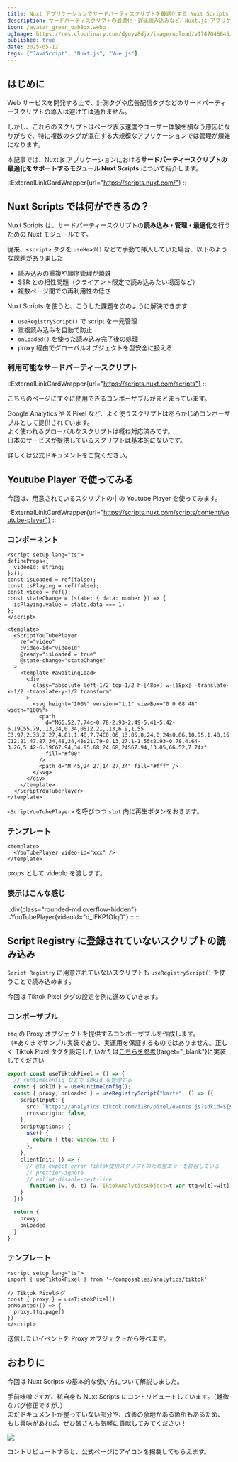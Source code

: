 ```yaml
---
title: Nuxt アプリケーションでサードパーティスクリプトを最適化する Nuxt Scripts の紹介
description: サードパーティスクリプトの最適化・遅延読み込みなど、Nuxt.js アプリケーションにおける高度なスクリプト管理を可能にする Nuxt Modules、 Nuxt Scripts の紹介です。
icon: /avatar_green_oab8qx.webp
ogImage: https://res.cloudinary.com/dyoyv8djx/image/upload/v1747046645/tsukiyama-blog/nuxt-scripts-introduce/nuxt-scripts-introduce_lts8lo.webp
published: true
date: 2025-05-12
tags: ["JavaScript", "Nuxt.js", "Vue.js"]
---
```


## はじめに

Web サービスを開発する上で、計測タグや広告配信タグなどのサードパーティースクリプトの導入は避けては通れません。

しかし、これらのスクリプトはページ表示速度やユーザー体験を損なう原因になりがちで、特に複数のタグが混在する大規模なアプリケーションでは管理が煩雑になります。

本記事では、Nuxt.js アプリケーションにおける**サードパーティースクリプトの最適化をサポートするモジュール Nuxt Scripts** について紹介します。

::ExternalLinkCardWrapper{url="https://scripts.nuxt.com/"}
::

## Nuxt Scripts では何ができるの？

Nuxt Scripts は、サードパーティースクリプトの**読み込み・管理・最適化**を行うための Nuxt モジュールです。

従来、`<script>` タグを `useHead()` などで手動で挿入していた場合、以下のような課題がありました

- 読み込みの重複や順序管理が煩雑
- SSR との相性問題（クライアント限定で読み込みたい場面など）
- 複数ページ間での再利用性の低さ

Nuxt Scripts を使うと、こうした課題を次のように解決できます

- `useRegistryScript()` で script を一元管理
- 重複読み込みを自動で防止
- `onLoaded()` を使った読み込み完了後の処理
- proxy 経由でグローバルオブジェクトを型安全に扱える

### 利用可能なサードパーティースクリプト

::ExternalLinkCardWrapper{url="https://scripts.nuxt.com/scripts"}
::

こちらのページにすぐに使用できるコンポーザブルがまとまっています。

Google Analytics や X Pixel など、よく使うスクリプトはあらかじめコンポーザブルとして提供されています。<br>
よく使われるグローバルなスクリプトは概ね対応済みです。<br>
日本のサービスが提供しているスクリプトは基本的にないです。

詳しくは公式ドキュメントをご覧ください。

## Youtube Player で使ってみる

今回は、用意されているスクリプトの中の Youtube Player を使ってみます。

::ExternalLinkCardWrapper{url="https://scripts.nuxt.com/scripts/content/youtube-player"}
::

### コンポーネント

```vue [~/components/YouTubePlayer.vue]
<script setup lang="ts">
defineProps<{
  videoId: string;
}>();
const isLoaded = ref(false);
const isPlaying = ref(false);
const video = ref();
const stateChange = (state: { data: number }) => {
  isPlaying.value = state.data === 1;
};
</script>

<template>
  <ScriptYouTubePlayer
    ref="video"
    :video-id="videoId"
    @ready="isLoaded = true"
    @state-change="stateChange"
  >
    <template #awaitingLoad>
      <div
        class="absolute left-1/2 top-1/2 h-[48px] w-[68px] -translate-x-1/2 -translate-y-1/2 transform"
      >
        <svg height="100%" version="1.1" viewBox="0 0 68 48" width="100%">
          <path
            d="M66.52,7.74c-0.78-2.93-2.49-5.41-5.42-6.19C55.79,.13,34,0,34,0S12.21,.13,6.9,1.55 C3.97,2.33,2.27,4.81,1.48,7.74C0.06,13.05,0,24,0,24s0.06,10.95,1.48,16.26c0.78,2.93,2.49,5.41,5.42,6.19 C12.21,47.87,34,48,34,48s21.79-0.13,27.1-1.55c2.93-0.78,4.64-3.26,5.42-6.19C67.94,34.95,68,24,68,24S67.94,13.05,66.52,7.74z"
            fill="#f00"
          />
          <path d="M 45,24 27,14 27,34" fill="#fff" />
        </svg>
      </div>
    </template>
  </ScriptYouTubePlayer>
</template>
```

`<ScriptYouTubePlayer>` を呼びつつ `slot` 内に再生ボタンをおきます。

### テンプレート

```vue [~/pages/index.vue]
<template>
  <YouTubePlayer video-id="xxx" />
</template>
```

props として videoId を渡します。

### 表示はこんな感じ

::div{class="rounded-md overflow-hidden"}
  ::YouTubePlayer{videoId="d_IFKP1Ofq0"}
  ::
::

## Script Registry に登録されていないスクリプトの読み込み

`Script Registry` に用意されていないスクリプトも `useRegistryScript()` を使うことで読み込めます。

今回は Tiktok Pixel タグの設定を例に進めていきます。

### コンポーザブル

`ttq` の Proxy オブジェクトを提供するコンポーザブルを作成します。<br>
（※あくまでサンプル実装であり、実運用を保証するものではありません。正しく Tiktok Pixel タグを設定したいかたは[こちらを参考](https://github.com/nuxt/scripts/discussions/177#discussioncomment-10128841){target="_blank"}に実装してください

```ts [~/composables/analytics/tiktok.ts]
export const useTiktokPixel = () => {
  // runtimeConfig などで sdkId を管理する
  const { sdkId } = useRuntimeConfig();
  const { proxy, onLoaded } = useRegistryScript("karte", () => ({
    scriptInput: {
      src: `https://analytics.tiktok.com/i18n/pixel/events.js?sdkid=${sdkId}&lib=ttq`,
      crossorigin: false,
    },
    scriptOptions: {
      use() {
        return { ttq: window.ttq }
      },
    },
    clientInit: () => {
      // @ts-expect-error Tiktok提供スクリプトのため型エラーを許容している
      // prettier-ignore
      // eslint-disable-next-line
      !function (w, d, t) {w.TiktokAnalyticsObject=t;var ttq=w[t]=w[t]||[];ttq.methods=["page","track","identify","instances","debug","on","off","once","ready","alias","group","enableCookie","disableCookie", "holdConsent", "revokeConsent", "grantConsent"],ttq.setAndDefer=function(t,e){t[e]=function(){t.push([e].concat(Array.prototype.slice.call(arguments,0)))}};for(var i=0;i<ttq.methods.length;i++)ttq.setAndDefer(ttq,ttq.methods[i]);ttq.instance=function(t){for(var e=ttq._i[t]||[],n=0;n<ttq.methods.length;n++)ttq.setAndDefer(e,ttq.methods[n]);return e},ttq.load=function(e,n){var i="https://analytics.tiktok.com/i18n/pixel/events.js";ttq._i=ttq._i||{},ttq._i[e]=[],ttq._i[e]._u=i,ttq._t=ttq._t||{},ttq._t[e]=+new Date,ttq._o=ttq._o||{},ttq._o[e]=n||{};var o=document.createElement("script");o.type="text/javascript",o.async=!0,o.src=i+"?sdkid="+e+"&lib="+t;var a=document.getElementsByTagName("script")[0];a.parentNode.insertBefore(o,a)};ttq.load(sdkId)}(window, document, 'ttq');
    }
  }))

  return {
    proxy,
    onLoaded,
  }
}
```

### テンプレート

```vue [~/pages/index.vue]
<script setup lang="ts">
import { useTiktokPixel } from '~/composables/analytics/tiktok'

// Tiktok Pixelタグ
const { proxy } = useTiktokPixel()
onMounted(() => {
  proxy.ttq.page()
})
</script>

```

送信したいイベントを Proxy オブジェクトから呼べます。

## おわりに

今回は Nuxt Scripts の基本的な使い方について解説しました。

手前味噌ですが、私自身も Nuxt Scripts にコントリビュートしています。（軽微なバグ修正ですが、）<br>
まだドキュメントが整っていない部分や、改善の余地がある箇所もあるため、
もし興味があれば、ぜひ皆さんも気軽に貢献してみてください！

![](https://res.cloudinary.com/dyoyv8djx/image/upload/v1746967157/tsukiyama-blog/nuxt-scripts-introduce/%E3%82%B9%E3%82%AF%E3%83%AA%E3%83%BC%E3%83%B3%E3%82%B7%E3%83%A7%E3%83%83%E3%83%88_2025-05-11_21.37.34_ucbhoc.png)

コントリビュートすると、公式ページにアイコンを掲載してもらえます。

